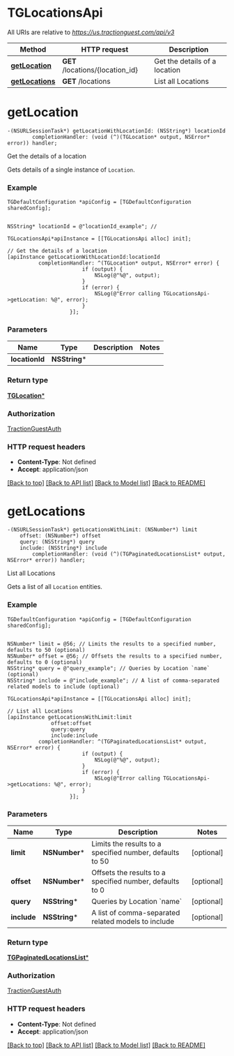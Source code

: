 # TGLocationsApi

All URIs are relative to *https://us.tractionguest.com/api/v3*

Method | HTTP request | Description
------------- | ------------- | -------------
[**getLocation**](TGLocationsApi.md#getlocation) | **GET** /locations/{location_id} | Get the details of a location
[**getLocations**](TGLocationsApi.md#getlocations) | **GET** /locations | List all Locations


# **getLocation**
```objc
-(NSURLSessionTask*) getLocationWithLocationId: (NSString*) locationId
        completionHandler: (void (^)(TGLocation* output, NSError* error)) handler;
```

Get the details of a location

Gets details of a single instance of `Location`.

### Example 
```objc
TGDefaultConfiguration *apiConfig = [TGDefaultConfiguration sharedConfig];


NSString* locationId = @"locationId_example"; // 

TGLocationsApi*apiInstance = [[TGLocationsApi alloc] init];

// Get the details of a location
[apiInstance getLocationWithLocationId:locationId
          completionHandler: ^(TGLocation* output, NSError* error) {
                        if (output) {
                            NSLog(@"%@", output);
                        }
                        if (error) {
                            NSLog(@"Error calling TGLocationsApi->getLocation: %@", error);
                        }
                    }];
```

### Parameters

Name | Type | Description  | Notes
------------- | ------------- | ------------- | -------------
 **locationId** | **NSString***|  | 

### Return type

[**TGLocation***](TGLocation.md)

### Authorization

[TractionGuestAuth](../README.md#TractionGuestAuth)

### HTTP request headers

 - **Content-Type**: Not defined
 - **Accept**: application/json

[[Back to top]](#) [[Back to API list]](../README.md#documentation-for-api-endpoints) [[Back to Model list]](../README.md#documentation-for-models) [[Back to README]](../README.md)

# **getLocations**
```objc
-(NSURLSessionTask*) getLocationsWithLimit: (NSNumber*) limit
    offset: (NSNumber*) offset
    query: (NSString*) query
    include: (NSString*) include
        completionHandler: (void (^)(TGPaginatedLocationsList* output, NSError* error)) handler;
```

List all Locations

Gets a list of all `Location` entities.

### Example 
```objc
TGDefaultConfiguration *apiConfig = [TGDefaultConfiguration sharedConfig];


NSNumber* limit = @56; // Limits the results to a specified number, defaults to 50 (optional)
NSNumber* offset = @56; // Offsets the results to a specified number, defaults to 0 (optional)
NSString* query = @"query_example"; // Queries by Location `name` (optional)
NSString* include = @"include_example"; // A list of comma-separated related models to include (optional)

TGLocationsApi*apiInstance = [[TGLocationsApi alloc] init];

// List all Locations
[apiInstance getLocationsWithLimit:limit
              offset:offset
              query:query
              include:include
          completionHandler: ^(TGPaginatedLocationsList* output, NSError* error) {
                        if (output) {
                            NSLog(@"%@", output);
                        }
                        if (error) {
                            NSLog(@"Error calling TGLocationsApi->getLocations: %@", error);
                        }
                    }];
```

### Parameters

Name | Type | Description  | Notes
------------- | ------------- | ------------- | -------------
 **limit** | **NSNumber***| Limits the results to a specified number, defaults to 50 | [optional] 
 **offset** | **NSNumber***| Offsets the results to a specified number, defaults to 0 | [optional] 
 **query** | **NSString***| Queries by Location &#x60;name&#x60; | [optional] 
 **include** | **NSString***| A list of comma-separated related models to include | [optional] 

### Return type

[**TGPaginatedLocationsList***](TGPaginatedLocationsList.md)

### Authorization

[TractionGuestAuth](../README.md#TractionGuestAuth)

### HTTP request headers

 - **Content-Type**: Not defined
 - **Accept**: application/json

[[Back to top]](#) [[Back to API list]](../README.md#documentation-for-api-endpoints) [[Back to Model list]](../README.md#documentation-for-models) [[Back to README]](../README.md)

